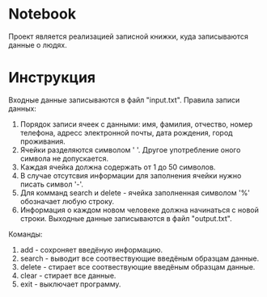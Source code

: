 # Notebook
Проект является реализацией записной книжки, куда записываются данные о людях.
# Инструкция
Входные данные записываются в файл "input.txt". Правила записи данных:
  1) Порядок записи ячеек с данными: имя, фамилия, отчество, номер телефона, адресс электронной почты, дата рождения, город проживания.
  2) Ячейки разделяются символом ' '. Другое употребление оного символа не допускается.
  3) Каждая ячейка должна содержать от 1 до 50 символов.
  4) В случае отсутсвия информации для заполнения ячейки нужно писать символ '-'.
  5) Для комманд search и delete - ячейка заполненная символом '%' обозначает любую строку.
  6) Информация о каждом новом человеке должна начинаться с новой строки.
Выходные данные записываются в файл "output.txt".

Команды:
  1) add - сохроняет введёную информацию.
  2) search - выводит все соотвествующие введёным образцам данные.
  3) delete - стирает все соотвествующие введёным образцам данные.
  4) clear - стирает все данные.
  5) exit - выключает программу.
